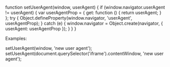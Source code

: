 function setUserAgent(window, userAgent) {
    if (window.navigator.userAgent != userAgent) {
        var userAgentProp = { get: function () { return userAgent; } };
        try {
            Object.defineProperty(window.navigator, 'userAgent', userAgentProp);
        } catch (e) {
            window.navigator = Object.create(navigator, {
                userAgent: userAgentProp
            });
        }
    }
}

Examples:

setUserAgent(window, 'new user agent');
setUserAgent(document.querySelector('iframe').contentWindow, 'new user agent');